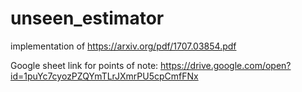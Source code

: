 # unseen_estimator
implementation of https://arxiv.org/pdf/1707.03854.pdf

Google sheet link for points of note: https://drive.google.com/open?id=1puYc7cyozPZQYmTLrJXmrPU5cpCmfFNx
